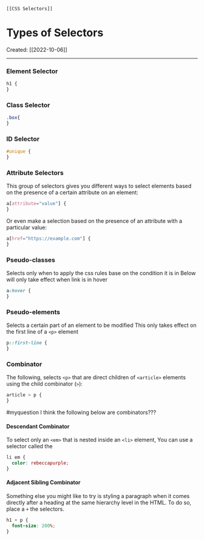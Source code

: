     [[CSS Selectors]]

# Types of Selectors
Created:  [[2022-10-06]]

---
### Element Selector
```CSS
h1 {
}
```

### Class Selector 
```CSS
.box{
}
```

### ID Selector
```CSS
#unique {
}
```


### Attribute Selectors
This group of selectors gives you different ways to select elements based on the presence of a certain attribute on an element:

```CSS
a[attribute="value"] {
}
```

Or even make a selection based on the presence of an attribute with a particular value:
```CSS
a[href="https://example.com"] {
}
```


### Pseudo-classes
Selects only when to apply the css rules base on the condition it is in
Below will only take effect when link is in hover
```CSS
a:hover {
}
```



### Pseudo-elements
Selects a certain part of an element to be modified
This only takes effect on the first line of a `<p>` element
```CSS
p::first-line {
}
```



### Combinator
The following, selects `<p>` that are direct children of `<article>` elements using the child combinator (`>`):
```CSS
article > p {
}
```


#myquestion I think the following below are combinators???
#### **Descendant Combinator**
To select only an `<em>` that is nested inside an `<li>` element, 
You can use a selector called the 
```CSS
li em {
  color: rebeccapurple;
}
```


#### **Adjacent Sibling Combinator**
Something else you might like to try is styling a paragraph when it comes directly after a heading at the same hierarchy level in the HTML. 
To do so, place a `+` the selectors.
```CSS
h1 + p {
  font-size: 200%;
}
```











